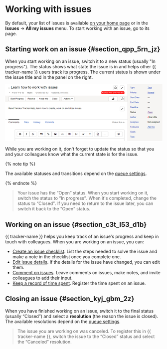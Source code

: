 # Working with issues

By default, your list of issues is available [on your home page](startpage.md) or in the **Issues** → **All my issues** menu. To start working with an issue, go to its page.



## Starting work on an issue {#section_qpp_5rn_jz}

When you start working on an issue, switch it to a new status (usually "In progress"). The status shows what state the issue is in and helps other {{ tracker-name }} users track its progress. The current status is shown under the issue title and in the panel on the right.

![image](../../_assets/tracker/statuses.png)

While you are working on it, don&apos;t forget to update the status so that you and your colleagues know what the current state is for the issue.

{% note tip %}

The available statuses and transitions depend on the [queue settings](../manager/workflow.md).

{% endnote %}

> Your issue has the <q>Open</q> status. When you start working on it, switch the status to <q>In progress</q>. When it's completed, change the status to <q>Closed</q>. If you need to return to the issue later, you can switch it back to the <q>Open</q> status.

## Working on an issue {#section_c3t_l53_d1b}

{{ tracker-name }} helps you keep track of an issue's progress and keep in touch with colleagues. When you are working on an issue, you can:

- [Create an issue checklist](checklist.md).
List the steps needed to solve the issue and make a note in the checklist once you complete one.
- [Edit issue details](edit-ticket.md).
If the details for the issue have changed, you can edit them.
- [Comment on issues](comments.md).
Leave comments on issues, make notes, and invite colleagues to add their input.
- [Keep a record of time spent](time-spent.md).
Register the time spent on an issue.

## Closing an issue {#section_kyj_gbm_2z}

When you have finished working on an issue, switch it to the final status (usually <q>Closed</q>) and select a **resolution** (the reason the issue is closed). The available resolutions depend on the [queue settings](../manager/add-ticket-type.md).

> The issue you are working on was canceled. To register this in {{ tracker-name }}, switch the issue to the <q>Closed</q> status and select the <q>Canceled</q> resolution.

